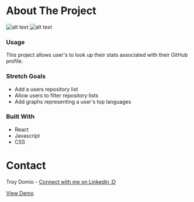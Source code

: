 # About The Project
![alt text](https://live.staticflickr.com/65535/51633224482_3e291117be_b.jpg)
![alt text](https://live.staticflickr.com/65535/51634701489_9e5ff827d4_b.jpg)



### Usage

This project allows user's to look up their stats associated with their GitHub profile. 


### Stretch Goals
* Add a users repository list
* Allow users to filter repository lists 
* Add graphs representing a user's top languages 

### Built With
* React
* Javascript
* CSS


# Contact
Troy Domio - <a href="https://www.linkedin.com/in/troydomio/" target="_blank">Connect with me on Linkedin :D </a>

<a href="https://troydomio.github.io/githubprofileapp/" target="_blank">View Demo</a>

